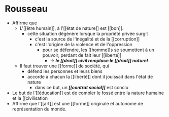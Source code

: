 # Rousseau

- Affirme que
  - L'[[être humain]], à l'[[état de nature]] est [[bon]].
      - cette situation dégénère lorsque la propriété privée surgit
        - c'est la source de l'inégalité et de la [[corruption]]
        - c'est l'origine de la violence et de l'oppression
          - pour se défendre, les [[homme]]s se soumettent à un pouvoir, perdant de fait leur [[liberté]]
            - → ***le [[droit]] civil remplace le [[droit]] naturel***
  - Il faut trouver une [[forme]] de société, qui
    - défend les personnes et leurs biens
    - accorde à chacun la [[liberté]] dont il jouissait dans l'état de nature
      - dans ce but, un ***[[contrat social]]*** est conclu
- Le but de l'[[éducation]] est de combler le fossé entre la nature humaine et la [[civilisation
- Affirme que l'[[art]] est une [[forme]] originale et autonome de représentation du monde.